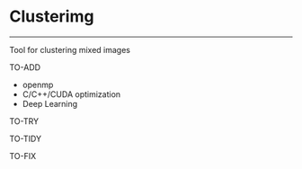 # Clusterimg
---
Tool for clustering mixed images

TO-ADD
- openmp
- C/C++/CUDA optimization
- Deep Learning

TO-TRY

TO-TIDY

TO-FIX